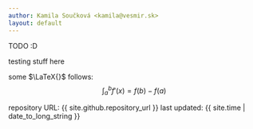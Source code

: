 ```yaml
---
author: Kamila Součková <kamila@vesmir.sk>
layout: default
---
```


TODO :D

testing stuff here

some $\LaTeX{}$ follows:
$$ \int_a^b f'(x) = f(b) - f(a) $$

repository URL: {{ site.github.repository_url }}
last updated: {{ site.time | date_to_long_string }}
